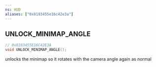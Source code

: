 ```yaml
---
ns: HUD
aliases: ["0x8183455e16c42e3a"]
---
```

## UNLOCK_MINIMAP_ANGLE

```c
// 0x8183455E16C42E3A
void UNLOCK_MINIMAP_ANGLE();
```

unlocks the minimap so it rotates with the camera angle again as normal

